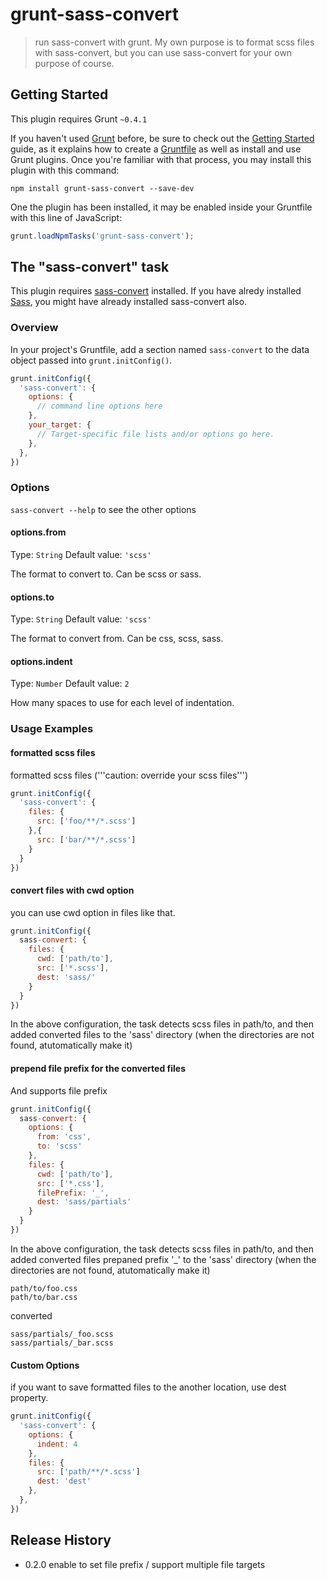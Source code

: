 # grunt-sass-convert

> run sass-convert with grunt. My own purpose is to format scss files with sass-convert, but you can use sass-convert for your own purpose of course.

## Getting Started
This plugin requires Grunt `~0.4.1`

If you haven't used [Grunt](http://gruntjs.com/) before, be sure to check out the [Getting Started](http://gruntjs.com/getting-started) guide, as it explains how to create a [Gruntfile](http://gruntjs.com/sample-gruntfile) as well as install and use Grunt plugins. Once you're familiar with that process, you may install this plugin with this command:

```shell
npm install grunt-sass-convert --save-dev
```

One the plugin has been installed, it may be enabled inside your Gruntfile with this line of JavaScript:

```js
grunt.loadNpmTasks('grunt-sass-convert');
```

## The "sass-convert" task
This plugin requires [sass-convert](http://sass-lang.com/docs/yardoc/) installed. If you have alredy installed [Sass](http://sass-lang.com/), you might have already installed sass-convert also.

### Overview
In your project's Gruntfile, add a section named `sass-convert` to the data object passed into `grunt.initConfig()`.

```js
grunt.initConfig({
  'sass-convert': {
    options: {
      // command line options here
    },
    your_target: {
      // Target-specific file lists and/or options go here.
    },
  },
})
```

### Options

`sass-convert --help` to see the other options 

#### options.from
Type: `String`
Default value: `'scss'`

The format to convert to. Can be scss or sass.

#### options.to
Type: `String`
Default value: `'scss'`

The format to convert from. Can be css, scss, sass.

#### options.indent
Type: `Number`
Default value: `2`

How many spaces to use for each level of indentation.

### Usage Examples

#### formatted scss files
formatted scss files ('''caution: override your scss files''')

```js
grunt.initConfig({
  'sass-convert': {
    files: {
      src: ['foo/**/*.scss']
    },{
      src: ['bar/**/*.scss']    
    }
  }
})
```

#### convert files with cwd option
you can use cwd option in files like that.

```js
grunt.initConfig({
  sass-convert: {
    files: {
      cwd: ['path/to'],
      src: ['*.scss'],
      dest: 'sass/'
    }
  }
})
```

In the above configuration, the task detects scss files in path/to, and then added converted files to the 'sass' directory (when the directories are not found, atutomatically make it)

#### prepend file prefix for the converted files
And supports file prefix

```js
grunt.initConfig({
  sass-convert: {
    options: {
      from: 'css',
      to: 'scss'
    },
    files: {
      cwd: ['path/to'],
      src: ['*.css'],
      filePrefix: '_',
      dest: 'sass/partials'
    }
  }
})
```

In the above configuration, the task detects scss files in path/to, and then added converted files prepaned prefix '_' to the 'sass' directory (when the directories are not found, atutomatically make it)

```
path/to/foo.css
path/to/bar.css
```

converted

```
sass/partials/_foo.scss
sass/partials/_bar.scss
```

#### Custom Options

if you want to save formatted files to the another location, use dest property.

```js
grunt.initConfig({
  'sass-convert': {
    options: {
      indent: 4
    },
    files: {
      src: ['path/**/*.scss']
      dest: 'dest'
    },
  },
})
```

## Release History
* 0.2.0 enable to set file prefix / support multiple file targets
